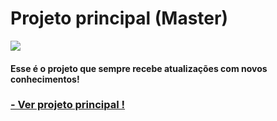 # Projeto principal (Master)


<img  src="https://github.com/Gustavoo-Campos/master/blob/main/src/img/post.png">

 
#### Esse é o projeto que sempre recebe atualizações com novos conhecimentos!




###  [- Ver projeto principal !](https://gustavoo-campos.github.io/master/) 
  
